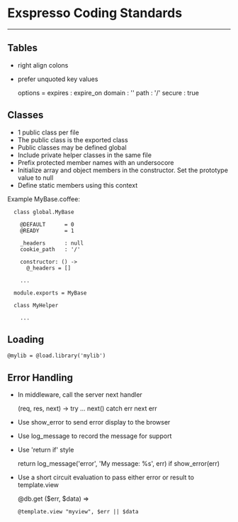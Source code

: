 # Exspresso Coding Standards
---

## Tables

  * right align colons
  * prefer unquoted key values


      options =
        expires : expire_on
        domain  : ''
        path    : '/'
        secure  : true


## Classes

  * 1 public class per file
  * The public class is the exported class
  * Public classes may be defined global
  * Include private helper classes in the same file
  * Prefix protected member names with an undersocore
  * Initialize array and object members in the constructor. Set the prototype value to null
  * Define static members using this context

  Example MyBase.coffee:

      class global.MyBase

        @DEFAULT      = 0
        @READY        = 1

        _headers      : null
        cookie_path   : '/'

        constructor: () ->
          @_headers = []

        ...

      module.exports = MyBase

      class MyHelper

        ...


## Loading


    @mylib = @load.library('mylib')



## Error Handling

  * In middleware, call the server next handler


      (req, res, next) ->
        try
          ...
          next()
        catch err
          next err

  * Use show_error to send error display to the browser
  * Use log_message to record the message for support
  * Use 'return if' style


      return log_message('error', 'My message: %s', err) if show_error(err)

  * Use a short circuit evaluation to pass either error or result to template.view


      @db.get ($err, $data) =>

        @template.view "myview", $err || $data




